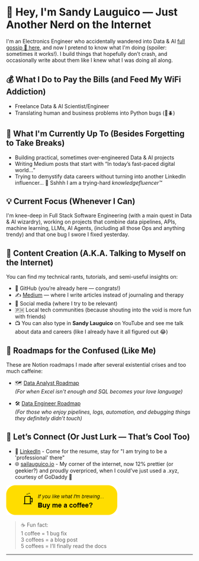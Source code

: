 # 👋 Hey, I'm Sandy Lauguico — Just Another Nerd on the Internet

I'm an Electronics Engineer who accidentally wandered into Data & AI <a href="https://www.linkedin.com/posts/activity-7006252743405305856-fCnt?utm_source=share&utm_medium=member_desktop&rcm=ACoAABwHM-MBtcv4Wx2rOT7AlHx8hBUiK_lyKro" target="_blank">full gossip 🍿 here</a>, and now I pretend to know what I'm doing (spoiler: sometimes it works!). I build things that hopefully don’t crash, and occasionally write about them like I knew what I was doing all along.


## 💰 What I Do to Pay the Bills (and Feed My WiFi Addiction)

- Freelance Data & AI Scientist/Engineer  
- Translating human and business problems into Python bugs (🐍🪲)

## 🚀 What I'm Currently Up To (Besides Forgetting to Take Breaks)

- Building practical, sometimes over-engineered Data & AI projects  
- Writing Medium posts that start with “In today’s fast-paced digital world…”  
- Trying to demystify data careers without turning into another LinkedIn influencer... 🤫 Sshhh I am a trying-hard *knowledgefluencer™*

## 💡 Current Focus (Whenever I Can)

I'm knee-deep in Full Stack Software Engineering (with a main quest in Data & AI wizardry), working on projects that combine data pipelines, APIs, machine learning, LLMs, AI Agents, (including all those Ops and anything trendy) and that one bug I swore I fixed yesterday.

## 📝 Content Creation (A.K.A. Talking to Myself on the Internet)

You can find my technical rants, tutorials, and semi-useful insights on:

- 🐙 GitHub (you’re already here — congrats!)  
- ✍️ [Medium](https://medium.com/me/stories/public) — where I write articles instead of journaling and therapy  
- 📱 Social media (where I try to be relevant)  
- 🇵🇭 Local tech communities (because shouting into the void is more fun with friends)
- 📺 You can also type in **Sandy Lauguico** on YouTube and see me talk about data and careers (like I already have it all figured out 😂)

## 📍 Roadmaps for the Confused (Like Me)

These are Notion roadmaps I made after several existential crises and too much caffeine:

- 🗺️ [Data Analyst Roadmap](https://shadow-blue-572.notion.site/c3f88e41209349f6a0a18c40684a420a)  
  *(For when Excel isn't enough and SQL becomes your love language)*

- 🛠️ [Data Engineer Roadmap](https://shadow-blue-572.notion.site/b880b4ef0b1445aabec127442b97c79f?v=0a45fb3e2b5946d59708797eeea16671)  
  *(For those who enjoy pipelines, logs, automation, and debugging things they definitely didn’t touch)*

## 🤝 Let’s Connect (Or Just Lurk — That’s Cool Too)

- 💼 [LinkedIn](https://www.linkedin.com/in/sandy-lauguico-257592111/) - Come for the resume, stay for "I am trying to be a 'professional' there"
- 🌐 [sailauguico.io](https://sailauguico.io) - My corner of the internet, now 12% prettier (or geekier?) and proudly overpriced, when I could’ve just used a .xyz, courtesy of GoDaddy 💸
  

[![Buy Me a Coffee](buy-coffee-button%20(1).png)](https://buymeacoffee.com/sai_documents)

> ☕ Fun fact:  
> 1 coffee = 1 bug fix  
> 3 coffees = a blog post  
> 5 coffees = I’ll finally read the docs
---

<!--
[![Top Languages](https://github-readme-stats.vercel.app/api/top-langs/?username=sclauguico&layout=compact)](https://github.com/sclauguico)
-->
